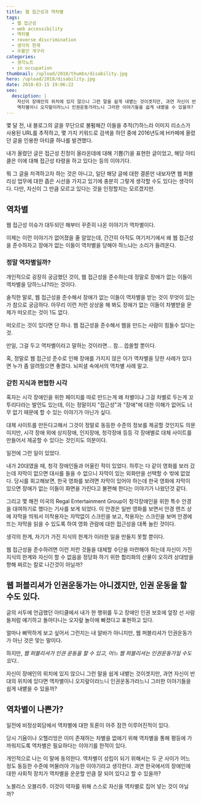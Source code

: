 ```yaml
---
title: 웹 접근성과 역차별
tags:
  - 웹 접근성
  - web accessibility
  - 역차별
  - reverse discrimination
  - 생각의 한계
  - 우물안 개구리
categories:
  - 생각노트
  - in occupation
thumbnail: /upload/2018/thumbs/disability.jpg
hero: /upload/2018/disability.jpg
date: 2018-03-15 19:06:22
seo:
  desciption: |
    자신이 장애인의 위치에 있지 않으니 그런 말을 쉽게 내뱉는 것이겟지만, 과연 자신이 반대의 위치에 있다면
    역차별이니 오지랖이라느니 인권운동가라느니 그러한 이야기들을 쉽게 내뱉을 수 있을까?
---
```



몇 달 전, 내 블로그의 글을 무단으로 불펌해간 이들을 추적(?)하느라 이미지 리소스가 사용된 URL를 추적하고, 몇 가지 키워드로
검색을 하던 중에 2016년도에 H카페에 올렸던 글을 인용한 아티클 하나를 발견했다.

내가 올렸던 글은 접근성 진정이 올라온데에 대해 기쁨(?)을 표현한 글이었고, 해당 아티클은 이에 대해 접근성 타령을 하고 있다는 등의
이야기다.

뭐 그 글을 저격하고자 하는 것은 아니고, 일단 해당 글에 대한 결론만 내보자면 웹 퍼블리싱 업무에 대한 좁은 시선을 가지고 있기에
충분히 그렇게 생각할 수도 있다는 생각이다. 다만, 자신이 그 만큼 모르고 있다는 것을 인정할지는 모르겠지만.

## 역차별

웹 접근성 이슈가 대두되던 해부터 꾸준히 나온 이야기가 역차별이다.

이제는 이런 이야기가 없어졌을 줄 알았는데, 간간히 아직도 여기저기에서 왜 웹 접근성을 준수하자고 장애가 없는 이들이 역차별을
당해야 하느냐는 소리가 들려온다.

### 정말 역차별일까?

개인적으로 굉장히 궁금했던 것이, 웹 접근성을 준수하는데 정말로 장애가 없는 이들이 역차별을 당하느냐?라는 것이다.

솔직한 말로, 웹 접근성을 준수해서 장애가 없는 이들이 역차별을 받는 것이 무엇이 있는가 참으로 궁금하다. 아무리 이런 저런 상상을
해 봐도 장애가 없는 이들이 차별받을 문제가 떠오르는 것이 1도 없다.

떠오르는 것이 있다면 단 하나. 웹 접근성을 준수해서 웹을 만드는 사람이 힘들수 있다는 것.

만일, 그걸 두고 역차별이라고 말하는 것이라면... 참... 씁쓸할 뿐이다.

혹, 정말로 웹 접근성 준수로 인해 장애를 가지지 않은 이가 역차별을 당한 사례가 있다면 누가 좀 알려줬으면 좋겠다. 뇌피셜 속에서의
역차별 사례 말고.

### 갇힌 지식과 편협한 시각

혹자는 시각 장애인을 위한 페이지를 따로 만드는게 왜 차별이냐 그걸 차별로 두는게 꼬투리다라는 발언도 있는데, 이는 정말이지 "접근성"과
"장애"에 대한 이해가 없어도 너무 없기 때문에 할 수 있는 이야기가 아닌가 싶다.

대체 사이트를 만든다고해서 그것이 정말로 동등한 수준의 정보를 제공할 것인지도 의문이지만, 시각 장애 외에 상지장애, 인지장애,
청각장애 등등 각 장애별로 대체 사이트를 만들어서 제공할 수 있다는 것인지도 의문이다.

일전에 그런 일이 있었다.

내가 20대였을 때, 청각 장애인들과 어울린 적이 있었다. 하루는 다 같이 영화를 보러 갔는데 자막이 없으면 대사를 들을 수 없으니
자막이 있는 외화만을 선택할 수 밖에 없었다. 당시를 회고해보면, 한국 영화를 보려면 자막이 있어야 하는데 한국 영화에 자막이 있으면
장애가 없는 이들이 화면을 가린다고 불편해 한다는 이야기가 나왔던것 같다.

그리고 몇 해전 미국의 Regal Entertainment Group이 청각장애인을 위한 특수 안경을 대여하기로 했다는 기사를 보게 되었다.
이 안경은 일반 영화를 보면서 안경 렌즈 상에 자막을 띄워서 미착용자는 자막없이 스크린을 보고, 착용자는 스크린을 보며 안경에 뜨는
자막을 읽을 수 있도록 하여 영화 관람에 대한 접근성을 대폭 늘린 것이다.

생각의 한계, 자기가 가진 지식의 한계가 이러한 일을 만들지 못할 뿐이다.

웹 접근성을 준수하려면 이런 저런 것들을 대체할 수단을 마련해야 하는데 자신이 가진 지식의 한계와 자신이 할 수 없음을 정당화 하기
위한 합리화의 산물이 오히려 상대방을 향해 찌르는 칼로 나간것이 아닐까?

## 웹 퍼블리셔가 인권운동가는 아니겠지만, 인권 운동을 할 수도 있다.

글의 서두에 언급했던 아티클에서 내가 한 행위를 두고 장애인 인권 보호에 앞장 선 사람들처럼 얘기하고 돌아다니는 오지랖 놀이에
빠졌다고 표현하고 있다.

얼마나 삐딱하게 보고 싶어서 그런지는 내 알바가 아니지만, 웹 퍼블리셔가 인권운동가가 아닌 것은 맞는 말이다.

하지만, *웹 퍼블리셔가 인권 운동을 할 수 있고, 어느 웹 퍼블리셔는 인권운동가일 수도 있다.*.

자신이 장애인의 위치에 있지 않으니 그런 말을 쉽게 내뱉는 것이겟지만, 과연 자신이 반대의 위치에 있다면 역차별이니 오지랖이라느니
인권운동가라느니 그러한 이야기들을 쉽게 내뱉을 수 있을까?

## 역차별이 나쁜가?

일전에 비정상회담에서 역차별에 대한 토론이 아주 잠깐 이루어진적이 있다.

당시 기욤이나 오헬리엉은 이미 존재하는 차별을 없애기 위해 역차별을 통해 평등에 가까워지도록 역차별은 필요하다는 이야기를 한적이
있다.

개인적으로 나는 이 말에 동의한다. 역차별이 성립이 되기 위해서는 두 군 사이가 어느 정도 동등한 수준에 머물러야 가능한 이야기라고
생각한다. 과연 한국에서의 장애인에 대한 사회적 장치가 역차별을 운운할 만큼 잘 되어 있다고 할 수 있을까?

노블리스 오블리주. 이것이 약자를 위해 스스로 자신을 역차별로 집어 넣는 것이 아닐까?
